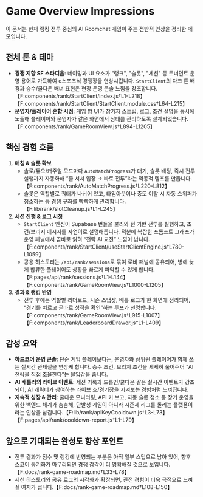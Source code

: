 # Game Overview Impressions

이 문서는 현재 랭킹 전투 중심의 AI Roomchat 게임이 주는 전반적 인상을 정리한 메모입니다.

## 전체 톤 & 테마
- **경쟁 지향 SF 스타디움**: 네이밍과 UI 요소가 "랭크", "슬롯", "세션" 등 토너먼트 운영 용어로 가득하여 e스포츠식 경쟁장을 연상시킵니다. `StartClient`의 다크 톤 배경과 승수/쿨다운 배너 표현은 현장 운영 콘솔 느낌을 강조합니다.【F:components/rank/StartClient/index.js†L1-L218】【F:components/rank/StartClient/StartClient.module.css†L64-L215】
- **운영자/플레이어 혼합 시점**: 게임 방 UI가 참가자 스트립, 로그, 조건 설명을 동시에 노출해 플레이어와 운영자가 같은 화면에서 상태를 관리하도록 설계되었습니다.【F:components/rank/GameRoomView.js†L894-L1205】

## 핵심 경험 흐름
1. **매칭 & 슬롯 확보**
   - 솔로/듀오/캐주얼 모드마다 `AutoMatchProgress`가 대기, 슬롯 배정, 즉시 전투 실행까지 자동화해 “줄 서서 입장 → 바로 전투”라는 역동적 템포를 만듭니다.【F:components/rank/AutoMatchProgress.js†L220-L812】
   - 슬롯은 역할별로 쿼터가 나뉘어 있고, 타임아웃이나 중도 이탈 시 자동 스위퍼가 청소하는 등 경쟁 구좌를 빡빡하게 관리합니다.【F:lib/rank/slotCleanup.js†L1-L245】
2. **세션 진행 & 로그 시청**
   - `StartClient` 엔진이 Supabase 번들을 불러와 턴 기반 전투를 실행하고, 조건/브리지 메시지를 자연어로 설명해줍니다. 덕분에 복잡한 프롬프트 그래프가 운영 패널에서 곧바로 읽혀 “전략 AI 교전” 느낌이 납니다.【F:components/rank/StartClient/useStartClientEngine.js†L780-L1059】
   - 공용 히스토리는 `/api/rank/sessions`로 묶여 로비 패널에 공유되어, 방에 늦게 합류한 플레이어도 상황을 빠르게 파악할 수 있게 합니다.【F:pages/api/rank/sessions.js†L1-L144】【F:components/rank/GameRoomView.js†L1000-L1205】
3. **결과 & 랭킹 반영**
   - 전투 후에는 역할별 리더보드, 시즌 스냅샷, 배틀 로그가 한 화면에 정리되어, “경기를 치르고 곧바로 성적을 확인”하는 루프가 선명합니다.【F:components/rank/GameRoomView.js†L915-L1007】【F:components/rank/LeaderboardDrawer.js†L1-L409】

## 감성 요약
- **하드코어 운영 콘솔**: 단순 게임 플레이보다는, 운영자와 상위권 플레이어가 함께 쓰는 실시간 관제실을 연상케 합니다. 승수 조건, 브리지 조건을 세세히 풀어주어 “AI 전략을 직접 조율한다”는 몰입감을 줍니다.
- **AI 배틀러의 라이브 이벤트**: 세션 기록과 드롭인/쿨다운 같은 실시간 이벤트가 강조되어, AI 캐릭터가 참여하는 라이브 쇼/경기장을 지켜보는 경험처럼 느껴집니다.
- **지속적 성장 & 관리**: 쿨다운 모니터링, API 키 보고, 자동 슬롯 청소 등 장기 운영을 위한 백엔드 체계가 촘촘해, 단발성 게임이 아니라 시즌제 리그를 돌리는 플랫폼이라는 인상을 남깁니다.【F:lib/rank/apiKeyCooldown.js†L3-L73】【F:pages/api/rank/cooldown-report.js†L1-L79】

## 앞으로 기대되는 완성도 향상 포인트
- 전투 결과가 점수 및 랭킹에 반영되는 부분은 아직 일부 스텁으로 남아 있어, 향후 스코어 동기화가 마무리되면 경쟁 감각이 더 명확해질 것으로 보입니다.【F:docs/rank-game-roadmap.md†L33-L78】
- 세션 히스토리와 공유 로그의 시각화가 확장되면, 관전 경험이 더욱 극적으로 느껴질 여지가 큽니다.【F:docs/rank-game-roadmap.md†L108-L150】


